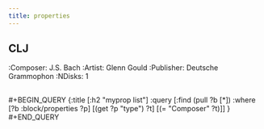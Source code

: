 ```yaml
---
title: properties
---
```


## CLJ
:Composer:  J.S. Bach
:Artist:    Glenn Gould
:Publisher: Deutsche Grammophon
:NDisks:    1
##
#+BEGIN_QUERY
{:title [:h2 "myprop list"]
 :query [:find (pull ?b [*])
         :where
         [?b :block/properties ?p]
         [(get ?p "type") ?t]
         [(= "Composer" ?t)]]
 }
#+END_QUERY
